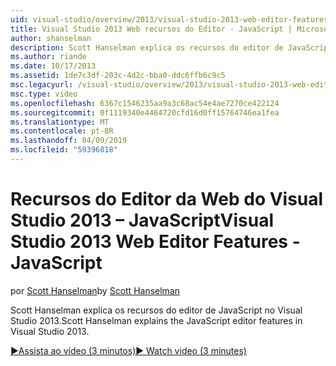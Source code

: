 ```yaml
---
uid: visual-studio/overview/2013/visual-studio-2013-web-editor-features-javascript
title: Visual Studio 2013 Web recursos do Editor - JavaScript | Microsoft Docs
author: shanselman
description: Scott Hanselman explica os recursos do editor de JavaScript no Visual Studio 2013.
ms.author: riande
ms.date: 10/17/2013
ms.assetid: 1de7c3df-203c-4d2c-bba0-ddc6ffb6c9c5
msc.legacyurl: /visual-studio/overview/2013/visual-studio-2013-web-editor-features-javascript
msc.type: video
ms.openlocfilehash: 6367c1546235aa9a3c68ac54e4ae7270ce422124
ms.sourcegitcommit: 0f1119340e4464720cfd16d0ff15764746ea1fea
ms.translationtype: MT
ms.contentlocale: pt-BR
ms.lasthandoff: 04/09/2019
ms.locfileid: "59396818"
---
```

# <a name="visual-studio-2013-web-editor-features---javascript"></a><span data-ttu-id="714ec-103">Recursos do Editor da Web do Visual Studio 2013 – JavaScript</span><span class="sxs-lookup"><span data-stu-id="714ec-103">Visual Studio 2013 Web Editor Features - JavaScript</span></span>

<span data-ttu-id="714ec-104">por [Scott Hanselman](https://github.com/shanselman)</span><span class="sxs-lookup"><span data-stu-id="714ec-104">by [Scott Hanselman](https://github.com/shanselman)</span></span>

<span data-ttu-id="714ec-105">Scott Hanselman explica os recursos do editor de JavaScript no Visual Studio 2013.</span><span class="sxs-lookup"><span data-stu-id="714ec-105">Scott Hanselman explains the JavaScript editor features in Visual Studio 2013.</span></span>

[<span data-ttu-id="714ec-106">&#9654;Assista ao vídeo (3 minutos)</span><span class="sxs-lookup"><span data-stu-id="714ec-106">&#9654; Watch video (3 minutes)</span></span>](https://channel9.msdn.com/Blogs/ASP-NET-Site-Videos/visual-studio-2013-web-editor-features-javascript)
